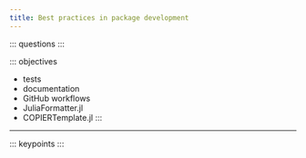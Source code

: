 ```yaml
---
title: Best practices in package development
---
```


::: questions
:::

::: objectives
- tests
- documentation
- GitHub workflows
- JuliaFormatter.jl
- COPIERTemplate.jl
:::

---

::: keypoints
:::

